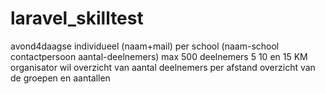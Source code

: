 # laravel_skilltest

avond4daagse
individueel (naam+mail)
per school (naam-school contactpersoon aantal-deelnemers)
max 500 deelnemers
5 10 en 15 KM
organisator wil overzicht van aantal deelnemers per afstand
overzicht van de groepen en aantallen
